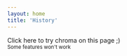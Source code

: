 ```yaml
---
layout: home
title: 'History'
---
```

<script setup>
import { ref } from "vue";
import TimelineCard from './.vitepress/components/TimelineCard.vue';

import { AcademicCapIcon, ArrowsRightLeftIcon, BuildingOffice2Icon, CakeIcon, CodeBracketSquareIcon, InformationCircleIcon, RocketLaunchIcon } from '@heroicons/vue/24/solid';

const events = ref([
    {
      date: 'July 9, 1987',
      title: 'I was born',
      subtitle: '',
      description: `Happy birthday to me!`,
      icon: 'cake',
      color: '#668284'
    },
    {
      date: 'Circa 1997',
      title: 'The Cloud Journey Begins',
      subtitle: 'Started Learning HTML/CSS',
      description: `Thanks to my older brother who left a giant html bible sitting around the house. This book would be the starting point for my entire professional life.`,
      icon: 'code',
      color: '#2A2829'
    },
    {
      date: 'Circa 2004',
      title: 'Enter Server Side',
      subtitle: 'Got bored just building "websites"',
      description: `I was introduced to PHP by a friend in high school and I began to learn everything I needed to know about building a fully functionaly application.`,
      icon: 'code',
      color: '#493736'
    },
    {
      date: 'June 2005',
      title: 'Graduated High School',
      subtitle: '',
      description: `Tried to find myself...that didn't work.<br />Went back to coding eventually :D`,
      icon: 'learn',
      color: '#7B3B3B'
    },
    {
      date: '2005-2014',
      title: 'Odd Jobs and such',
      subtitle: 'It was a long time ago...',
      description: `During this time I did some freelance work and an internship but it's so long ago I don't really remember all the details. Was a good time to cut my teeth and get some work under my belt as a young lad.`,
      icon: 'rocket',
      color: '#668284',
    },
    {
      split: [
        {
          date: '2016',
          title: 'Co-Created Amino Editor',
          subtitle: 'The best-in-class live css editor chrome extension',
          description: `Amino was originally my initial exploration into the world of chrome extensions. I partnered up with a designer and we grew that into something truly wonderful. Today Amino boastes over 30k active installed users on the chrome web store alone.`,
          color: '#7F79D3',
          link: 'https://aminoeditor.com',
          linkTest: 'Try Amino'
        },
        {
          date: '2014 - 2019',
          title: 'Hired at Restoration Media',
          subtitle: 'A data management and marketing firm',
          description: `I started out as a software engineer and later grew into the lead DevOps role at the company. During my tenure here I was responsible for managing large scale infrastructure and executed a vision that was able to save hundreds of thousands of dollars in costs each year.`,
          color: '#668284',
        }
      ],
      icon: 'work',
      color: '#668284',
    },
    {
      date: 'October 2019',
      title: 'Founded: Frozen Crow',
      subtitle: 'We started a business of our own',
      description: `Me and my partners at Frozen Crow set out to build a data management and marketing company. Little did we know that COVID was just around the corner, but through good times and bad we've stuck together, still building the business to this day.`,
      icon: 'rocket',
      link: 'https://frozencrow.com',
      linkText: 'Check out frozencrow.com',
      color: '#2A2829'
    },
    {
      date: 'May 10th, 2022',
      title: 'Launched Chroma',
      subtitle: 'Revolutionizng color picking and pallette creating in chrome based browsers',
      description: `Chroma was the next release from me and my partner that created amino. We'd gotten a taste of the chrome extension space and we enjoyed it. Chroma has built up over 10k installed users in chrome alone and holds a sturdy 4.8 star rating.`,
      icon: 'rocket',
      color: '#EC4899',
      link: 'https://chroma.dev',
      linkText: 'Check out chroma.dev',
    },
    {
      date: '2023 and Beyond',
      icon: 'info',
      color: '#493736',
      title: 'A busy year and more',
      description: `Managing a few large projects with Frozen Crow kept me pretty busy this year but there's still a lot of room to continue growing. We're constantly looking for new opportunities and improving our services. A heavy focus on our email marketing platform Carrier Crow has expanded the world of email for our users.<br /><br /><b>Stay tuned for what's next</b>`
    }
]);

  const isChromaDemoLoaded = () => {
    return document.getElementsByTagName('chroma-container').length > 0;
  }

  const loadChromaDemo = () => {
    if (isChromaDemoLoaded()) {
      return;
    }

    let tag = document.createElement('chroma-container');
    tag.setAttribute('num-colors', 5);
    tag.setAttribute('style', 'pointer-events: none;');
    document.body.appendChild(tag);
  }
</script>

<div class="flex flex-col items-center">
  <div class="w-full md:w-3/4 p-4">
    <div class="flex even:flex-row-reverse w-full" v-for="item in events" :key="item">
      <div class="flex-1">
        <TimelineCard :item="item.split[0]" v-if="item.split" class="hidden md:block" />
      </div>
      <div class="flex flex-col items-center flex-none mx-6">
        <span class="hover:scale-110 flex p-2 rounded-full items-center justify-center text-white border-circle z-1 shadow-1" :style="{ backgroundColor: item.color }">
          <AcademicCapIcon v-if="item.icon == 'learn'" class="w-6 h-6 text-white" />
          <BuildingOffice2Icon v-if="item.icon == 'work'" class="w-6 h-6 text-white" />
          <CakeIcon v-if="item.icon == 'cake'" class="w-6 h-6 text-white" />
          <CodeBracketSquareIcon v-if="item.icon == 'code'" class="w-6 h-6 text-white" />
          <InformationCircleIcon v-if="item.icon == 'info'" class="w-6 h-6 text-white" />
          <RocketLaunchIcon v-if="item.icon == 'rocket'" class="w-6 h-6 text-white" />
        </span>
        <div class="border border-[var(--vp-c-default-soft)] h-full"></div>
      </div>
      <div class="flex-1">
        <TimelineCard :item="item.split[0]" v-if="item.split" class="block md:hidden" />
        <TimelineCard :item="item.split[1]" v-if="item.split" />
        <TimelineCard :item="item" v-else />
        <div class="bg-[#EC4899] cursor-pointer hover:scale-110 font-bold p-2 -mt-6 text-white rounded-xl" v-if="item.title=='Launched Chroma'" @click.prevent="loadChromaDemo">
          Click here to try chroma on this page ;)<br />
          <small>Some features won't work</small>
        </div>
      </div>
    </div>
  </div>
</div>

